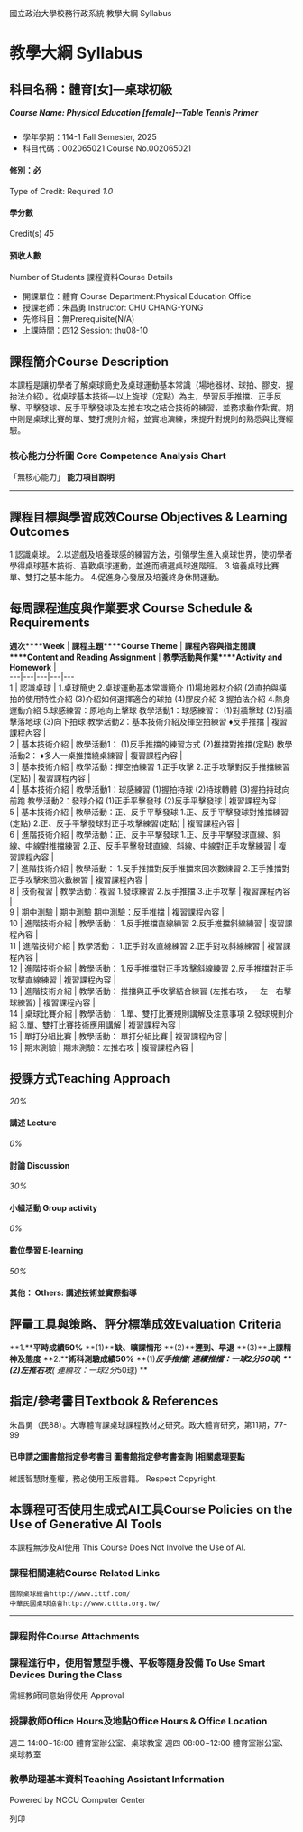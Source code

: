 國立政治大學校務行政系統 教學大綱 Syllabus
# 教學大綱 Syllabus
##  科目名稱：體育[女]—桌球初級 
#####  Course Name: Physical Education [female]--Table Tennis Primer
  * 學年學期：114-1 Fall Semester, 2025 
  * 科目代碼：002065021 Course No.002065021


#### 修別：必
Type of Credit: Required 
_1.0_
#### 學分數
Credit(s)
_45_
#### 預收人數
Number of Students
課程資料Course Details
  * 開課單位：體育 Course Department:Physical Education Office 
  * 授課老師：朱昌勇 Instructor: CHU CHANG-YONG 
  * 先修科目：無Prerequisite(N/A)
  * 上課時間：四12 Session: thu08-10


##  課程簡介Course Description
本課程是讓初學者了解桌球簡史及桌球運動基本常識（場地器材、球拍、膠皮、握抬法介紹）。從桌球基本技術—以上旋球（定點）為主，學習反手推擋、正手反擊、平擊發球、反手平擊發球及左推右攻之結合技術的練習，並務求動作紮實。期中則是桌球比賽的單、雙打規則介紹，並實地演練，來提升對規則的熟悉與比賽經驗。
###  核心能力分析圖 Core Competence Analysis Chart
「無核心能力」 
**能力項目說明**
* * *
##  課程目標與學習成效Course Objectives & Learning Outcomes 
1.認識桌球。 
2.以遊戲及培養球感的練習方法，引領學生進入桌球世界，使初學者學得桌球基本技術、喜歡桌球運動，並進而續選桌球進階班。 
3.培養桌球比賽單、雙打之基本能力。 
4.促進身心發展及培養終身休閒運動。
##  每周課程進度與作業要求 Course Schedule & Requirements
**週次****Week** |  **課程主題****Course Theme** |  **課程內容與指定閱讀****Content and Reading Assignment** |  **教學活動與作業****Activity and Homework** |   
---|---|---|---|---  
1 |  認識桌球 |  1.桌球簡史  2.桌球運動基本常識簡介 (1)場地器材介紹 (2)直拍與橫拍的使用特性介紹 (3)介紹如何選擇適合的球拍 (4)膠皮介紹  3.握拍法介紹 4.熱身運動介紹 5.球感練習：原地向上擊球  教學活動1：球感練習： (1)對牆擊球 (2)對牆擊落地球 (3)向下拍球 教學活動2：基本技術介紹及揮空拍練習 ♦反手推擋 |  複習課程內容 |   
2 |  基本技術介紹 |  教學活動1： (1)反手推擋的練習方式 (2)推擋對推擋(定點) 教學活動2： ♦多人一桌推擋繞桌練習 |  複習課程內容 |   
3 |  基本技術介紹 |  教學活動：揮空拍練習 1.正手攻擊 2.正手攻擊對反手推擋練習(定點) |  複習課程內容 |   
4 |  基本技術介紹 |  教學活動1：球感練習 (1)握拍持球 (2)持球轉體 (3)握拍持球向前跑 教學活動2：發球介紹 (1)正手平擊發球 (2)反手平擊發球 |  複習課程內容 |   
5 |  基本技術介紹 |  教學活動：正、反手平擊發球 1.正、反手平擊發球對推擋練習(定點)  2.正、反手平擊發球對正手攻擊練習(定點) |  複習課程內容 |   
6 |  進階技術介紹 |  教學活動：正、反手平擊發球 1.正、反手平擊發球直線、斜線、中線對推擋練習  2.正、反手平擊發球直線、斜線、中線對正手攻擊練習 |  複習課程內容 |   
7 |  進階技術介紹 |  教學活動： 1.反手推擋對反手推擋來回次數練習  2.正手推擋對正手攻擊來回次數練習 |  複習課程內容 |   
8 |  技術複習 |  教學活動：複習 1.發球練習  2.反手推擋  3.正手攻擊 |  複習課程內容 |   
9 |  期中測驗 |  期中測驗  期中測驗：反手推擋 |  複習課程內容 |   
10 |  進階技術介紹 |  教學活動： 1.反手推擋直線練習  2.反手推擋斜線練習 |  複習課程內容 |   
11 |  進階技術介紹 |  教學活動： 1.正手對攻直線練習  2.正手對攻斜線練習 |  複習課程內容 |   
12 |  進階技術介紹 |  教學活動： 1.反手推擋對正手攻擊斜線練習  2.反手推擋對正手攻擊直線練習 |  複習課程內容 |   
13 |  進階技術介紹 |  教學活動： 推擋與正手攻擊結合練習 (左推右攻，一左一右擊球練習) |  複習課程內容 |   
14 |  桌球比賽介紹 |  教學活動： 1.單、雙打比賽規則講解及注意事項  2.發球規則介紹  3.單、雙打比賽技術應用講解 |  複習課程內容 |   
15 |  單打分組比賽 |  教學活動： 單打分組比賽 |  複習課程內容 |   
16 |  期末測驗 |  期末測驗：左推右攻 |  複習課程內容 |   
##  授課方式Teaching Approach
_20%_
####  講述 Lecture
_0%_
####  討論 Discussion
_30%_
####  小組活動 Group activity
_0%_
####  數位學習 E-learning
_50%_
####  其他： Others: 講述技術並實際指導 
##  評量工具與策略、評分標準成效Evaluation Criteria
**1.****平時成績50%**
**(1)****缺、曠課情形**
**(2)****遲到、早退**
**(3)****上課精神及態度**
**2.****術科測驗成績50%**
**(1)****反手推擋( 連續推擋：一球2分*50球) **
**(2)左推右攻****( 連續攻：一球2分*50球) **
##  指定/參考書目Textbook & References
朱昌勇（民88）。大專體育課桌球課程教材之研究。政大體育研究，第11期，77-99
####  已申請之圖書館指定參考書目  圖書館指定參考書查詢 |相關處理要點
維護智慧財產權，務必使用正版書籍。 Respect Copyright.
##  本課程可否使用生成式AI工具Course Policies on the Use of Generative AI Tools
本課程無涉及AI使用 This Course Does Not Involve the Use of AI.
###  課程相關連結Course Related Links
```
國際桌球總會http://www.ittf.com/
中華民國桌球協會http://www.cttta.org.tw/

```

* * *
###  課程附件Course Attachments
###  課程進行中，使用智慧型手機、平板等隨身設備 To Use Smart Devices During the Class
需經教師同意始得使用  Approval
###  授課教師Office Hours及地點Office Hours & Office Location
週二 14:00~18:00 體育室辦公室、桌球教室 
週四 08:00~12:00 體育室辦公室、桌球教室
###  教學助理基本資料Teaching Assistant Information
Powered by NCCU Computer Center
  
列印
